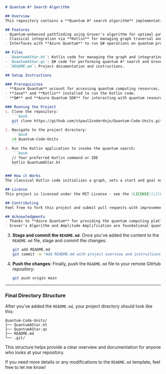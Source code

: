 
   ```markdown
   # Quantum A* Search Algorithm

   ## Overview
   This repository contains a **Quantum A* search algorithm** implementation combining **Q#** for quantum optimization and **Kotlin** for classical graph handling. The algorithm uses quantum search techniques like **Grover's Algorithm** and **Amplitude Amplification** to accelerate the pathfinding process.

   ## Features
   - Quantum-enhanced pathfinding using Grover's algorithm for optimal path amplification.
   - Classical integration via **Kotlin** for managing graph traversal and heuristic evaluation.
   - Interfaces with **Azure Quantum** to run Q# operations on quantum processors.
   
   ## Files
   - `QuantumAStar.kt`: Kotlin code for managing the graph and integrating with Azure Quantum.
   - `QuantumAStar.qs`: Q# code for performing quantum A* search and Grover’s algorithm.
   - `README.md`: Project documentation and instructions.

   ## Setup Instructions

   ### Prerequisites
   - **Azure Quantum** account for accessing quantum computing resources.
   - **Java** and **Kotlin** installed to run the Kotlin code.
   - **Q#** and **Azure Quantum SDK** for interacting with quantum resources.

   ### Running the Project
   1. Clone the repository:
      ```bash
      git clone https://github.com/stpaul2coderdojo/Quantum-Code-Units.git
      ```
   2. Navigate to the project directory:
      ```bash
      cd Quantum-Code-Units
      ```
   3. Run the Kotlin application to invoke the quantum search:
      ```bash
      // Your preferred Kotlin command or IDE
      kotlin QuantumAStar.kt
      ```

   ### How it Works
   The classical Kotlin code initializes a graph, sets a start and goal node, and submits the job to Azure Quantum. The quantum component (written in Q#) performs a Grover’s search on the graph, amplifying the optimal path.

   ## License
   This project is licensed under the MIT License - see the [LICENSE](LICENSE) file for details.

   ## Contributing
   Feel free to fork this project and submit pull requests with improvements or bug fixes.

   ## Acknowledgments
   - Thanks to **Azure Quantum** for providing the quantum computing platform.
   - Grover's Algorithm and Amplitude Amplification are foundational quantum search algorithms that inspire this work.
   ```

3. **Stage and commit the `README.md`**:
   Once you've added the content to the `README.md` file, stage and commit the changes:
   ```bash
   git add README.md
   git commit -m "Add README.md with project overview and instructions"
   ```

4. **Push the changes**:
   Finally, push the `README.md` file to your remote GitHub repository:
   ```bash
   git push origin main
   ```

---

### Final Directory Structure

After you've added the `README.md`, your project directory should look like this:

```
Quantum-Code-Units/
├── QuantumAStar.kt
├── QuantumAStar.qs
├── README.md
└── .git/
```

This structure helps provide a clear overview and documentation for anyone who looks at your repository.

If you need more details or any modifications to the `README.md` template, feel free to let me know!
